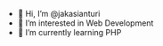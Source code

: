 - 👋 Hi, I’m @jakasianturi
- 👀 I’m interested in Web Development
- 🌱 I’m currently learning PHP

<!---
jakasianturi/jakasianturi is a ✨ special ✨ repository because its `README.md` (this file) appears on your GitHub profile.
You can click the Preview link to take a look at your changes.
--->
